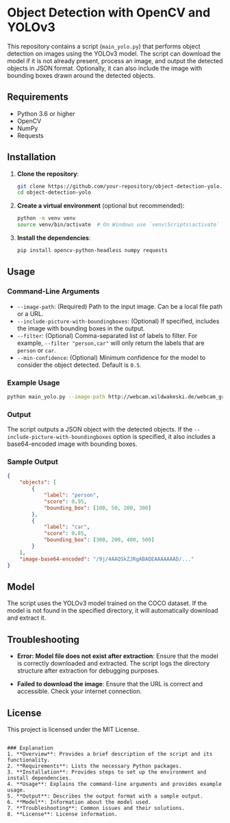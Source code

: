 # Object Detection with OpenCV and YOLOv3

This repository contains a script (`main_yolo.py`) that performs object detection on images using the YOLOv3 model. The script can download the model if it is not already present, process an image, and output the detected objects in JSON format. Optionally, it can also include the image with bounding boxes drawn around the detected objects.

## Requirements

- Python 3.6 or higher
- OpenCV
- NumPy
- Requests

## Installation

1. **Clone the repository**:
   ```sh
   git clone https://github.com/your-repository/object-detection-yolo.git
   cd object-detection-yolo
   ```

2. **Create a virtual environment** (optional but recommended):
   ```sh
   python -m venv venv
   source venv/bin/activate  # On Windows use `venv\Scripts\activate`
   ```

3. **Install the dependencies**:
   ```sh
   pip install opencv-python-headless numpy requests
   ```

## Usage

### Command-Line Arguments

- `--image-path`: (Required) Path to the input image. Can be a local file path or a URL.
- `--include-picture-with-boundingboxes`: (Optional) If specified, includes the image with bounding boxes in the output.
- `--filter`: (Optional) Comma-separated list of labels to filter. For example, `--filter "person,car"` will only return the labels that are `person` or `car`.
- `--min-confidence`: (Optional) Minimum confidence for the model to consider the object detected. Default is `0.5`.

### Example Usage

```sh
python main_yolo.py --image-path http://webcam.wildwakeski.de/webcam_gross.jpg?ver=1656681652 --include-picture-with-boundingboxes --filter "person,car" --min-confidence 0.1
```

### Output

The script outputs a JSON object with the detected objects. If the `--include-picture-with-boundingboxes` option is specified, it also includes a base64-encoded image with bounding boxes.

### Sample Output

```json
{
    "objects": [
        {
            "label": "person",
            "score": 0.95,
            "bounding_box": [100, 50, 200, 300]
        },
        {
            "label": "car",
            "score": 0.85,
            "bounding_box": [300, 200, 400, 500]
        }
    ],
    "image-base64-encoded": "/9j/4AAQSkZJRgABAQEAAAAAAAD/..."
}
```

## Model

The script uses the YOLOv3 model trained on the COCO dataset. If the model is not found in the specified directory, it will automatically download and extract it.

## Troubleshooting

- **Error: Model file does not exist after extraction**:
  Ensure that the model is correctly downloaded and extracted. The script logs the directory structure after extraction for debugging purposes.

- **Failed to download the image**:
  Ensure that the URL is correct and accessible. Check your internet connection.

## License

This project is licensed under the MIT License.
```

### Explanation
1. **Overview**: Provides a brief description of the script and its functionality.
2. **Requirements**: Lists the necessary Python packages.
3. **Installation**: Provides steps to set up the environment and install dependencies.
4. **Usage**: Explains the command-line arguments and provides example usage.
5. **Output**: Describes the output format with a sample output.
6. **Model**: Information about the model used.
7. **Troubleshooting**: Common issues and their solutions.
8. **License**: License information.